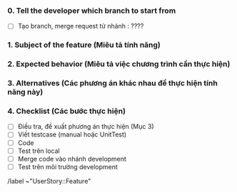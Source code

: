 ### 0. Tell the developer which branch to start from

- [ ] Tạo branch, merge request từ nhánh : ????
<!-- Tell the developer which branch to start from -->

### 1. Subject of the feature (Miêu tả tính năng)

<!-- Describe your issue here.-->

### 2. Expected behavior (Miêu tả việc chương trình cần thực hiện)

<!-- What should happen?  Please describe the desired behavior.-->

### 3. Alternatives (Các phương án khác nhau để thực hiện tính năng này)

<!-- What are the alternative solutions?  Please describe what else you have considered?-->

### 4. Checklist (Các bước thực hiện)

- [ ] Điều tra, đề xuất phương án thực hiện (Mục 3)
- [ ] Viết testcase (manual hoặc UnitTest)
- [ ] Code
- [ ] Test trên local
- [ ] Merge code vào nhánh development
- [ ] Test trên môi trường development

/label ~"UserStory::Feature"
